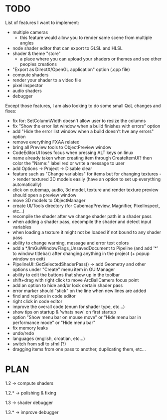 # TODO
List of features I want to implement:
 - multiple cameras
   - this feature would allow you to render same scene from multiple angles
 - node shader editor that can export to GLSL and HLSL
 - shader & theme "store"
   - a place where you can upload your shaders or themes and see other peoples creations
 - "Export as DirectX/OpenGL application" option (.cpp file)
 - compute shaders
 - render your shader to a video file
 - pixel inspector
 - audio shaders
 - debugger


Except those features, I am also looking to do some small QoL changes and fixes:
 - fix for: SetColumnWidth doesn't allow user to resize the columns
 - fix "Show the error list window when a build finishes with errors" option
 - add "Hide the error list window when a build doesn't hve any errors" option
 - remove everything FXAA related
 - bring all Preview tools to ObjectPreview window
 - CodeEditorUI loses focus when pressing ALT keys on linux
 - name already taken when creating item through CreateItemUI? then color the "Name:" label red or write a message to user
 - add Options -> Project -> Disable clear
 - feature such as "Change variables" for items but for changing textures -> render textured 3D models easily (have an option to set up everything automatically)
 - click on cubemap, audio, 3d model, texture and render texture preview should open a preview window
 - move 3D models to ObjectManager
 - create UI/Tools directory (for CubemapPreview, Magnifier, PixelInspect, etc...)
 - recompile the shader after we change shader path in a shader pass
 - when adding a shader pass, decompile the shader and detect input variables
 - when loading a texture it might not be loaded if not bound to any shader pass
 - ability to change warning, message and error text colors
 - add a */ImGuiWindowFlags_UnsavedDocument to Pipeline (and add '\*' to window titlebar) after changing anything in the project (+ popup window on exit)
 - PipelineUI::GetSelectedShaderPass() -> add Geometry and other options under "Create" menu item in GUIManager
 - ability to edit the buttons that show up in the toolbar
 - shift+drag with right click to move ArcBallCamera focus point
 - add an option to hide and/or lock certain shader pass
 - error marker should "stick" on the line when new lines are added
 - find and replace in code editor
 - right click in code editor
 - improve the overall code (enum for shader type, etc...)
 - show tips on startup & 'whats new' on first startup
 - option "Show menu bar on mouse move" or "Hide menu bar in performance mode" or "Hide menu bar"
 - fix memory leaks
 - undo/redo
 - languages (english, croatian, etc...)
 - switch from sdl to sfml (?)
 - dragging items from one pass to another, duplicating them, etc...

 # PLAN
 1.2    -> compute shaders

 1.2.*  -> polishing & fixing

 1.3    -> shader debugger

 1.3.*  -> improve debugger